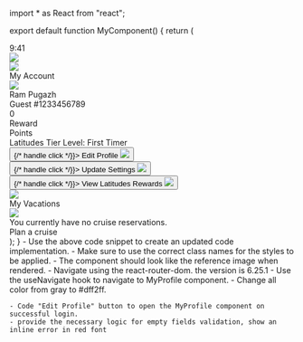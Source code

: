 
<Reference code >
   
import * as React from "react";

export default function MyComponent() {
return (
  <div className="flex flex-col items-center pb-2 mx-auto w-full bg-white max-w-[480px]">
    <div className="flex flex-col self-stretch pb-2.5 pl-4 w-full text-lg leading-5 text-center bg-zinc-300">
      <div className="flex gap-5 justify-center self-center w-full text-black whitespace-nowrap font-[590] max-w-[340px]">
        <div className="my-auto">9:41</div>
        <img
          loading="lazy"
          src="https://cdn.builder.io/api/v1/image/assets/TEMP/266a6a33fa2beeaf4c8f10c018fd6ea04b621407fa3055dba8ec613cd62e0ce5?apiKey=1bea51d7857d4f90ab3e1959354fec4a&"
          className="shrink-0 max-w-full aspect-[2.56] w-[140px]"
        />
      </div>
      <div className="flex gap-5 items-center mt-1.5 text-black uppercase font-[510]">
        <img
          loading="lazy"
          src="https://cdn.builder.io/api/v1/image/assets/TEMP/02eda1cb38bfe9c23fe4fbca40d3500479564462c24a2e67e3f9d48f09f621f9?apiKey=1bea51d7857d4f90ab3e1959354fec4a&"
          className="shrink-0 self-stretch w-5 aspect-square"
        />
        <div className="flex-auto self-stretch my-auto">My Account</div>
        <img
          loading="lazy"
          src="https://cdn.builder.io/api/v1/image/assets/TEMP/ef14f0662c3585af16ed8317b761004505505e2d11910ce9755c3abf86daf761?apiKey=1bea51d7857d4f90ab3e1959354fec4a&"
          className="shrink-0 self-stretch my-auto border-2 border-solid aspect-[1.41] border-neutral-800 stroke-[1.5px] stroke-neutral-800 w-[17px]"
        />
      </div>
    </div>
    <div className="mt-7 text-2xl leading-6 text-center text-black uppercase font-[510]">
      Ram Pugazh
    </div>
    <div className="mt-4 text-base leading-4 text-center text-black uppercase font-[510]">
      Guest #1233456789
    </div>
    <div className="flex flex-col px-10 py-8 mt-7 text-center text-black whitespace-nowrap rounded-full bg-zinc-300 font-[510] h-[149px] w-[149px]">
      <div className="self-center text-4xl leading-4 uppercase">0</div>
      <div className="mt-6 text-xl leading-5">
        Reward
        <br />
        Points
      </div>
    </div>
    <div className="shrink-0 mt-7 max-w-full h-px border border-solid bg-stone-300 border-stone-300 w-[361px]" />
    <div className="mt-4 text-base italic leading-5 text-center text-black">
      Latitudes Tier Level: First Timer
    </div>
    <div className="flex flex-col self-stretch px-4 mt-5 w-full text-lg leading-5 text-black font-[510]">
      <div className="shrink-0 h-px border border-solid bg-stone-300 border-stone-300" />
      <button className="flex gap-5 mt-8 uppercase w-full justify-between items-center p-2 hover:bg-gray-100 focus:outline-none focus:ring-2 focus:ring-gray-200" onClick={() => {/* handle click */}}>
        <span className="flex-auto text-left">Edit Profile</span>
        <img
          loading="lazy"
          src="https://cdn.builder.io/api/v1/image/assets/TEMP/6b8e9179aa4f29c93b7d75e1382a6157d87d684c4a8ffc6b53a97fb6a662c295?apiKey=1bea51d7857d4f90ab3e1959354fec4a&"
          className="shrink-0 w-2.5 border-2 border-solid aspect-[0.56] border-neutral-800 stroke-[2px] stroke-neutral-800"
        />
      </button>
      <div className="shrink-0 mt-5 h-px border border-solid bg-stone-300 border-stone-300" />
      <button className="flex gap-5 mt-6 uppercase w-full justify-between items-center p-2 hover:bg-gray-100 focus:outline-none focus:ring-2 focus:ring-gray-200" onClick={() => {/* handle click */}}>
        <span className="flex-auto text-left">Update Settings</span>
        <img
          loading="lazy"
          src="https://cdn.builder.io/api/v1/image/assets/TEMP/6b8e9179aa4f29c93b7d75e1382a6157d87d684c4a8ffc6b53a97fb6a662c295?apiKey=1bea51d7857d4f90ab3e1959354fec4a&"
          className="shrink-0 w-2.5 border-2 border-solid aspect-[0.56] border-neutral-800 stroke-[2px] stroke-neutral-800"
        />
      </button>
      <div className="shrink-0 mt-6 h-px border border-solid bg-stone-300 border-stone-300" />
      <button className="flex gap-5 mt-6 uppercase w-full justify-between items-center p-2 hover:bg-gray-100 focus:outline-none focus:ring-2 focus:ring-gray-200" onClick={() => {/* handle click */}}>
        <span className="flex-auto text-left">View Latitudes Rewards</span>
        <img
          loading="lazy"
          src="https://cdn.builder.io/api/v1/image/assets/TEMP/6b8e9179aa4f29c93b7d75e1382a6157d87d684c4a8ffc6b53a97fb6a662c295?apiKey=1bea51d7857d4f90ab3e1959354fec4a&"
          className="shrink-0 w-2.5 border-2 border-solid aspect-[0.56] border-neutral-800 stroke-[2px] stroke-neutral-800"
        />
      </button>
      <div className="shrink-0 mt-6 h-px border border-solid bg-stone-300 border-stone-300" />
      <div className="flex gap-4 items-center px-px mt-12 text-center">
        <img
          loading="lazy"
          src="https://cdn.builder.io/api/v1/image/assets/TEMP/6c6fda5c836ed5ec4f24f36c370b9277ef7164cfaa5fae8ffaab88a26662384d?apiKey=1bea51d7857d4f90ab3e1959354fec4a&"
          className="shrink-0 self-stretch my-auto w-28 max-w-full border border-solid aspect-[100] border-stone-300 stroke-[1px] stroke-stone-300"
        />
        <div className="flex-auto self-stretch">My Vacations</div>
        <img
          loading="lazy"
          src="https://cdn.builder.io/api/v1/image/assets/TEMP/6c6fda5c836ed5ec4f24f36c370b9277ef7164cfaa5fae8ffaab88a26662384d?apiKey=1bea51d7857d4f90ab3e1959354fec4a&"
          className="shrink-0 self-stretch my-auto w-28 max-w-full border border-solid aspect-[100] border-stone-300 stroke-[1px] stroke-stone-300"
        />
      </div>
      <div className="self-center mt-9 text-sm leading-4 text-center">
        You currently have no cruise reservations.
      </div>
      <div className="self-center px-16 py-5 mt-5 w-full text-base leading-6 text-center uppercase bg-zinc-300 max-w-[335px]">
        Plan a cruise
      </div>
      <div className="shrink-0 self-center mt-8 bg-zinc-700 h-[5px] rounded-[100px] w-[134px]" />
    </div>
  </div>
);
}

</Reference>

<Instructions>
    - Use the above code snippet to create an updated code implementation.
    - Make sure to use the correct class names for the styles to be applied.
    - The component should look like the reference image when rendered.
    - Navigate using the react-router-dom. the version is 6.25.1
    - Use the useNavigate hook to navigate to MyProfile component.
    - Change all color from gray to #dff2ff.
    
    - Code "Edit Profile" button to open the MyProfile component on successful login.
    - provide the necessary logic for empty fields validation, show an inline error in red font
    
</Instructions>